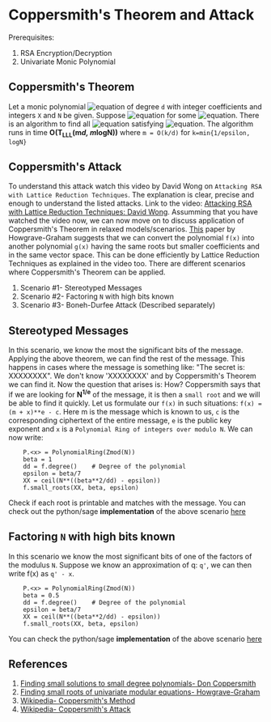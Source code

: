 # Coppersmith's Theorem and Attack

Prerequisites: 
1. RSA Encryption/Decryption
2. Univariate Monic Polynomial


## Coppersmith's Theorem
Let a monic polynomial ![equation](https://latex.codecogs.com/gif.latex?{\displaystyle&space;f\in&space;{\mathbb&space;{Z}&space;}[x]}) of degree `d` with integer coefficients and integers `X` and `N` be given. Suppose ![equation](https://latex.codecogs.com/png.latex?X=N^{{{\frac&space;{1}{d}}-\epsilon&space;}}) for some ![equation](https://latex.codecogs.com/png.latex?\epsilon&space;>0). There is an algorithm to find all ![equation](https://latex.codecogs.com/gif.latex?x_{0}<X) satisfying ![equation](https://latex.codecogs.com/gif.latex?{\displaystyle&space;f(x_{0})\equiv&space;0{\pmod&space;{N}}}&space). The algorithm runs in time <strong>O(T<sub>LLL</sub>(m*d, m*logN))</strong> where `m = O(k/d)` for `k=min{1/epsilon, logN}`
## Coppersmith's Attack
To understand this attack watch this video by David Wong on `Attacking RSA with Lattice Reduction Techniques`. The explanation is clear, precise and enough to understand the listed attacks. Link to the video: [Attacking RSA with Lattice Reduction Techniques: David Wong](https://www.youtube.com/watch?v=3cicTG3zeVQ). Assumming that you have watched the video now, we can now move on to discuss application of Coppersmith's Theorem in relaxed models/scenarios. [This](https://link.springer.com/chapter/10.1007/BFb0024458) paper by Howgrave-Graham suggests that we can convert the polynomial `f(x)` into another polynomial `g(x)` having the same roots but smaller coefficients and in the same vector space. This can be done efficiently by Lattice Reduction Techniques as explained in the video too. There are different scenarios where Coppersmith's Theorem can be applied.
1. Scenario #1- Stereotyped Messages
2. Scenario #2- Factoring `N` with high bits known 
3. Scenario #3- Boneh-Durfee Attack (Described separately)


## Stereotyped Messages
In this scenario, we know the most the significant bits of the message. Applying the above theorem, we can find the rest of the message. This happens in cases where the message is something like: "The secret is: XXXXXXXX". We don't know 'XXXXXXXX' and by Coppersmith's Theorem we can find it. Now the question that arises is: How? Coppersmith says that if we are looking for <strong>N<sup>1/e</sup></strong> of the message, it is then a `small root` and we will be able to find it quickly. Let us formulate our `f(x)` in such situations:
`f(x) = (m + x)**e - c`. Here m is the message which is known to us, `c` is the corresponding ciphertext of the entire message, `e` is the public key exponent and `x` is a `Polynomial Ring of integers over modulo N`. We can now write:
```
    P.<x> = PolynomialRing(Zmod(N))
    beta = 1
    dd = f.degree()    # Degree of the polynomial
    epsilon = beta/7
    XX = ceil(N**((beta**2/dd) - epsilon))
    f.small_roots(XX, beta, epsilon)
```
Check if each root is printable and matches with the message. You can check out the python/sage **implementation** of the above scenario [here](exploit.py)


## Factoring `N` with high bits known
In this scenario we know the most significant bits of one of the factors of the modulus `N`. Suppose we know an approximation of q: `q'`, we can then write f(x) as `q' - x`. 
```
    P.<x> = PolynomialRing(Zmod(N))
    beta = 0.5
    dd = f.degree()    # Degree of the polynomial
    epsilon = beta/7
    XX = ceil(N**((beta**2/dd) - epsilon))
    f.small_roots(XX, beta, epsilon)
```
You can check the python/sage **implementation** of the above scenario [here](exploit.py)





## References
1. [Finding small solutions to small degree polynomials- Don Coppersmith](https://cr.yp.to/bib/2001/coppersmith.pdf)
2. [Finding small roots of univariate modular equations- Howgrave-Graham](https://link.springer.com/chapter/10.1007/BFb0024458)
3. [Wikipedia- Coppersmith's Method](https://en.wikipedia.org/wiki/Coppersmith_method)
4. [Wikipedia- Coppersmith's Attack](https://en.wikipedia.org/wiki/Coppersmith%27s_attack)
